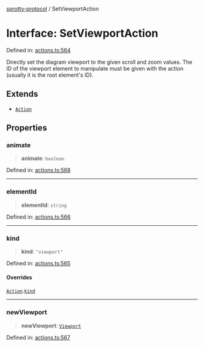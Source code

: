 
[sprotty-protocol](../globals) / SetViewportAction

# Interface: SetViewportAction

Defined in: [actions.ts:564](https://github.com/eclipse-sprotty/sprotty/blob/f9b2433481cc27a1ac0c92d525a92039ae7f6c76/packages/sprotty-protocol/src/actions.ts#L564)

Directly set the diagram viewport to the given scroll and zoom values.
The ID of the viewport element to manipulate must be given with the action
(usually it is the root element's ID).

## Extends

- [`Action`](../Interface.Action)

## Properties

### animate

> **animate**: `boolean`

Defined in: [actions.ts:568](https://github.com/eclipse-sprotty/sprotty/blob/f9b2433481cc27a1ac0c92d525a92039ae7f6c76/packages/sprotty-protocol/src/actions.ts#L568)

***

### elementId

> **elementId**: `string`

Defined in: [actions.ts:566](https://github.com/eclipse-sprotty/sprotty/blob/f9b2433481cc27a1ac0c92d525a92039ae7f6c76/packages/sprotty-protocol/src/actions.ts#L566)

***

### kind

> **kind**: `"viewport"`

Defined in: [actions.ts:565](https://github.com/eclipse-sprotty/sprotty/blob/f9b2433481cc27a1ac0c92d525a92039ae7f6c76/packages/sprotty-protocol/src/actions.ts#L565)

#### Overrides

[`Action`](../Interface.Action).[`kind`](../Interface.Action.md#kind)

***

### newViewport

> **newViewport**: [`Viewport`](../Interface.Viewport)

Defined in: [actions.ts:567](https://github.com/eclipse-sprotty/sprotty/blob/f9b2433481cc27a1ac0c92d525a92039ae7f6c76/packages/sprotty-protocol/src/actions.ts#L567)
